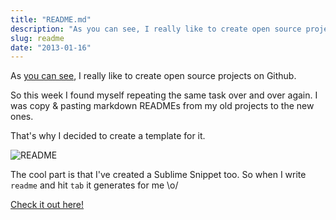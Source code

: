 ```yaml
---
title: "README.md"
description: "As you can see, I really like to create open source projects on Github. So this week I found myself repeating the same task over and over again. I was copy & pasting markdown READMEs from my old projects to the new ones."
slug: readme
date: "2013-01-16"
---
```


As [you can see](/most-active-contributors-on-github/), I really like to create open source projects on Github.

So this week I found myself repeating the same task over and over again. I was copy & pasting markdown READMEs from my old projects to the new ones.

That's why I decided to create a template for it.

<!-- more -->

![README](/static/img/posts/readme.jpg)

The cool part is that I've created a Sublime Snippet too. So when I write `readme` and hit `tab` it generates for me \o/

[Check it out here!](https://gist.github.com/4526327)
